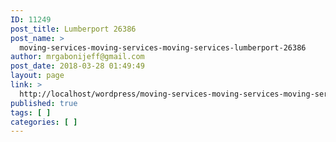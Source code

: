 ```yaml
---
ID: 11249
post_title: Lumberport 26386
post_name: >
  moving-services-moving-services-moving-services-lumberport-26386
author: mrgabonijeff@gmail.com
post_date: 2018-03-28 01:49:49
layout: page
link: >
  http://localhost/wordpress/moving-services-moving-services-moving-services-lumberport-26386/
published: true
tags: [ ]
categories: [ ]
---
```

